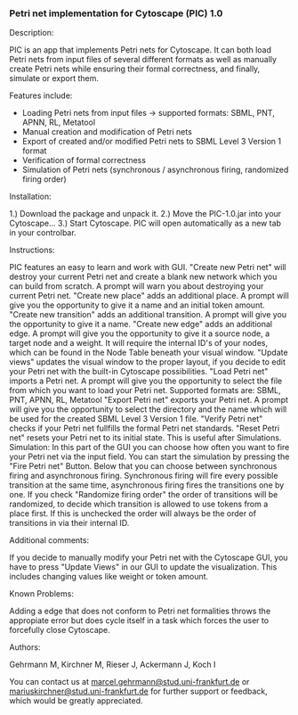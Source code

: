 ### Petri net implementation for Cytoscape (PIC) 1.0

Description:

PIC is an app that implements Petri nets for Cytoscape. 
It can both load Petri nets from input files of several
different formats as well as manually create Petri nets
while ensuring their formal correctness, and finally, 
simulate or export them.

Features include:

 - Loading Petri nets from input files
        -> supported formats: SBML, PNT, APNN, RL, Metatool
 - Manual creation and modification of Petri nets
 - Export of created and/or modified Petri nets to SBML Level 3 Version 1 format
 - Verification of formal correctness
 - Simulation of Petri nets (synchronous / asynchronous firing, randomized firing order)

Installation:

1.) Download the package and unpack it.
2.) Move the PIC-1.0.jar into your Cytoscape...
3.) Start Cytoscape. PIC will open automatically as a new tab in your controlbar.

Instructions:

PIC features an easy to learn and work with GUI.
"Create new Petri net" will destroy your current Petri net and create a blank new network which you can build from scratch. A prompt will warn you about destroying your current Petri net.
"Create new place" adds an additional place. A prompt will give you the opportunity to give it a name and an initial token amount.
"Create new transition" adds an additional transition. A prompt will give you the opportunity to give it a name.
"Create new edge" adds an additional edge. A prompt will give you the opportunity to give it a source node, a target node and a weight. It will require the internal ID's of your nodes, which can be found in the Node Table beneath your visual window.
"Update views" updates the visual window to the proper layout, if you decide to edit your Petri net with the built-in Cytoscape possibilities.
"Load Petri net" imports a Petri net. A prompt will give you the opportunity to select the file from which you want to load your Petri net. Supported formats are: SBML, PNT, APNN, RL, Metatool
"Export Petri net" exports your Petri net. A prompt will give you the opportunity to select the directory and the name which will be used for the created SBML Level 3 Version 1 file.
"Verify Petri net" checks if your Petri net fullfills the formal Petri net standards.
"Reset Petri net" resets your Petri net to its initial state. This is useful after Simulations.
Simulation:
In this part of the GUI you can choose how often you want to fire your Petri net via the input field. You can start the simulation by pressing the "Fire Petri net" Button.
Below that you can choose between synchronous firing and asynchronous firing. Synchronous firing will fire every possible transition at the same time, asynchronous firing fires the transitions one by one.
If you check "Randomize firing order" the order of transitions will be randomized, to decide which transition is allowed to use tokens from a place first. If this is unchecked the order will always be the order of transitions in via their internal ID.

Additional comments:

If you decide to manually modify your Petri net with the Cytoscape GUI, you have to press "Update Views" in our GUI to update the visualization. This includes changing values like weight or token amount.

Known Problems:

Adding a edge that does not conform to Petri net formalities throws the appropiate error but does cycle itself in a task which forces the user to forcefully close Cytoscape.

Authors:

Gehrmann M, Kirchner M, Rieser J, Ackermann J, Koch I

You can contact us at marcel.gehrmann@stud.uni-frankfurt.de or mariuskirchner@stud.uni-frankfurt.de for further support or feedback, which would be greatly appreciated.
